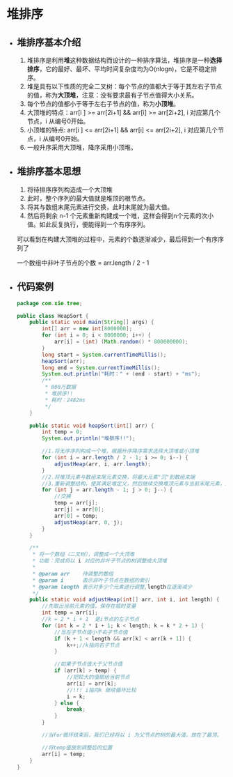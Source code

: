 # 堆排序

- ## 堆排序基本介绍

  1. 堆排序是利用**堆**这种数据结构而设计的一种排序算法，堆排序是一种**选择排序**，它的最好、最坏、平均时间复杂度均为O(nlogn)，它是不稳定排序。
  2. 堆是具有以下性质的完全二叉树：每个节点的值都大于等于其左右子节点的值，称为**大顶堆**，注意：没有要求最有子节点值得大小关系。
  3. 每个节点的值都小于等于左右子节点的值，称为**小顶堆**。
  4. 大顶堆的特点：arr[i ] >= arr[2i+1] && arr[i] >= arr[2i+2], i 对应第几个节点，i 从编号0开始。
  5. 小顶堆的特点:  arr[i ] <= arr[2i+1] && arr[i] <= arr[2i+2], i 对应第几个节点，i 从编号0开始。
  6. 一般升序采用大顶堆，降序采用小顶堆。

- ## 堆排序基本思想

  1. 将待排序序列构造成一个大顶堆
  2. 此时，整个序列的最大值就是堆顶的根节点。
  3. 将其与数组末尾元素进行交换，此时末尾就为最大值。
  4. 然后将剩余 n-1 个元素重新构建成一个堆，这样会得到n个元素的次小值。如此反复执行，便能得到一个有序序列。

  可以看到在构建大顶堆的过程中，元素的个数逐渐减少，最后得到一个有序序列了

  一个数组中非叶子节点的个数 =  arr.length / 2 - 1

- ## 代码案例

  ```java
  package com.xie.tree;
  
  public class HeapSort {
      public static void main(String[] args) {
          int[] arr = new int[8000000];
          for (int i = 0; i < 8000000; i++) {
              arr[i] = (int) (Math.random() * 800000000);
          }
          long start = System.currentTimeMillis();
          heapSort(arr);
          long end = System.currentTimeMillis();
          System.out.println("耗时：" + (end - start) + "ms");
          /**
           * 800万数据
           * 堆排序!!
           * 耗时：2482ms
           */
      }
  
      public static void heapSort(int[] arr) {
          int temp = 0;
          System.out.println("堆排序!!");
  
          //1.将无序序列构成一个堆，根据升序降序需求选择大顶堆或小顶堆
          for (int i = arr.length / 2 - 1; i >= 0; i--) {
              adjustHeap(arr, i, arr.length);
          }
          //2.将堆顶元素与数组末尾元素交换，将最大元素"沉"到数组末端
          //3.重新调整结构，使其满足堆定义，然后继续交换堆顶元素与当前末尾元素，反复执行调整+交换步骤，直到整个序列有序。
          for (int j = arr.length - 1; j > 0; j--) {
              //交换
              temp = arr[j];
              arr[j] = arr[0];
              arr[0] = temp;
              adjustHeap(arr, 0, j);
          }
      }
  
      /**
       * 将一个数组（二叉树），调整成一个大顶堆
       * 功能：完成将以 i 对应的非叶子节点的树调整成大顶堆
       *
       * @param arr    待调整的数组
       * @param i      表示非叶子节点在数组的索引
       * @param length 表示对多少个元素进行调整,length在逐渐减少
       */
      public static void adjustHeap(int[] arr, int i, int length) {
          //先取出当前元素的值，保存在临时变量
          int temp = arr[i];
          //k = 2 * i + 1  是i节点的左子节点
          for (int k = 2 * i + 1; k < length; k = k * 2 + 1) {
              //当左子节点值小于右子节点值
              if (k + 1 < length && arr[k] < arr[k + 1]) {
                  k++;//k指向右子节点
              }
  
              //如果子节点值大于父节点值
              if (arr[k] > temp) {
                  //把较大的值赋给当前节点
                  arr[i] = arr[k];
                  //!!! i指向k 继续循环比较
                  i = k;
              } else {
                  break;
              }
          }
  
          //当for循环结束后，我们已经将以 i 为父节点的树的最大值，放在了最顶。
  
          //将temp值放到调整后的位置
          arr[i] = temp;
      }
  }
  
  ```
  